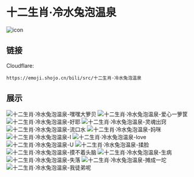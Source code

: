 # 十二生肖·冷水兔泡温泉
![icon](https://emoji.shojo.cn/bili/src/十二生肖·冷水兔泡温泉/icon.png)
## 链接
Cloudflare:
```
https://emoji.shojo.cn/bili/src/十二生肖·冷水兔泡温泉
```
## 展示
![十二生肖·冷水兔泡温泉-嘿嘿大箩贝](https://emoji.shojo.cn/bili/src/十二生肖·冷水兔泡温泉/十二生肖·冷水兔泡温泉-嘿嘿大箩贝.png)
![十二生肖·冷水兔泡温泉-爱心一箩筐](https://emoji.shojo.cn/bili/src/十二生肖·冷水兔泡温泉/十二生肖·冷水兔泡温泉-爱心一箩筐.png)
![十二生肖·冷水兔泡温泉-好耶](https://emoji.shojo.cn/bili/src/十二生肖·冷水兔泡温泉/十二生肖·冷水兔泡温泉-好耶.png)
![十二生肖·冷水兔泡温泉-灵魂出窍](https://emoji.shojo.cn/bili/src/十二生肖·冷水兔泡温泉/十二生肖·冷水兔泡温泉-灵魂出窍.png)
![十二生肖·冷水兔泡温泉-流口水](https://emoji.shojo.cn/bili/src/十二生肖·冷水兔泡温泉/十二生肖·冷水兔泡温泉-流口水.png)
![十二生肖·冷水兔泡温泉-妈咪](https://emoji.shojo.cn/bili/src/十二生肖·冷水兔泡温泉/十二生肖·冷水兔泡温泉-妈咪.png)
![十二生肖·冷水兔泡温泉-I](https://emoji.shojo.cn/bili/src/十二生肖·冷水兔泡温泉/十二生肖·冷水兔泡温泉-I.png)
![十二生肖·冷水兔泡温泉-love](https://emoji.shojo.cn/bili/src/十二生肖·冷水兔泡温泉/十二生肖·冷水兔泡温泉-love.png)
![十二生肖·冷水兔泡温泉-U](https://emoji.shojo.cn/bili/src/十二生肖·冷水兔泡温泉/十二生肖·冷水兔泡温泉-U.png)
![十二生肖·冷水兔泡温泉-揉脸](https://emoji.shojo.cn/bili/src/十二生肖·冷水兔泡温泉/十二生肖·冷水兔泡温泉-揉脸.png)
![十二生肖·冷水兔泡温泉-摸不着头脑](https://emoji.shojo.cn/bili/src/十二生肖·冷水兔泡温泉/十二生肖·冷水兔泡温泉-摸不着头脑.png)
![十二生肖·冷水兔泡温泉-生病](https://emoji.shojo.cn/bili/src/十二生肖·冷水兔泡温泉/十二生肖·冷水兔泡温泉-生病.png)
![十二生肖·冷水兔泡温泉-失落](https://emoji.shojo.cn/bili/src/十二生肖·冷水兔泡温泉/十二生肖·冷水兔泡温泉-失落.png)
![十二生肖·冷水兔泡温泉-摊成一坨](https://emoji.shojo.cn/bili/src/十二生肖·冷水兔泡温泉/十二生肖·冷水兔泡温泉-摊成一坨.png)
![十二生肖·冷水兔泡温泉-我徒弟呢](https://emoji.shojo.cn/bili/src/十二生肖·冷水兔泡温泉/十二生肖·冷水兔泡温泉-我徒弟呢.png)
